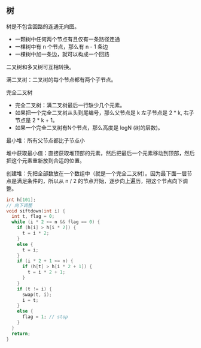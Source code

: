 ## 树

树是不包含回路的连通无向图。

- 一颗树中任何两个节点有且仅有一条路径连通
- 一棵树中有 n 个节点，那么有 n - 1 条边
- 一棵树中加一条边，就可以构成一个回路

二叉树和多叉树可互相转换。

满二叉树：二叉树的每个节点都有两个子节点。

完全二叉树

- 完全二叉树：满二叉树最后一行缺少几个元素。
- 如果把一个完全二叉树从头到尾编号，那么父节点是 k 左子节点是 2 * k, 右子节点是 2 * k + 1。
- 如果一个完全二叉树有N个节点，那么高度是 logN (树的层数)。

最小堆：所有父节点都比子节点小

堆中获取最小值：直接获取堆顶部的元素，然后把最后一个元素移动到顶部，然后把这个元素重新放到合适的位置。

创建堆：先把全部数放在一个数组中（就是一个完全二叉树）。因为最下面一层节点是满足条件的，所以从 n / 2 的节点开始，逐步向上遍历，把这个节点向下调整。

~~~c
int h[101];
// 向下调整
void siftdown(int i) {
  int t, flag = 0;
  while (i * 2 <= n && flag == 0) {
    if (h[i] > h[i * 2]) {
      t = i * 2;
    }
    else {
      t = i;
    }
    if (i * 2 + 1 <= n) {
      if (h[t] > h[i * 2 + 1]) {
        t = i * 2 + 1;
      }
    }
    if (t != i) {
      swap(t, i);
      i = t;
    }
    else {
      flag = 1; // stop
    }
  }
  return;
}

~~~
